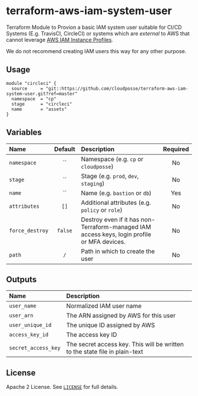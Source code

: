 # terraform-aws-iam-system-user

Terraform Module to Provion a basic IAM system user suitable for CI/CD Systems (E.g. TravisCI, CircleCI) or systems which are *external* to AWS that cannot leverage [AWS IAM Instance Profiles](http://docs.aws.amazon.com/IAM/latest/UserGuide/id_roles_use_switch-role-ec2_instance-profiles.html).

We do not recommend creating IAM users this way for any other purpose.

## Usage

```
module "circleci" {
  source     = "git::https://github.com/cloudposse/terraform-aws-iam-system-user.git?ref=master"
  namespace  = "cp"
  stage      = "circleci"
  name       = "assets"
}
```

## Variables

|  Name                          |  Default                          |  Description                                                                                                                    | Required |
|:-------------------------------|:---------------------------------:|:--------------------------------------------------------------------------------------------------------------------------------|:--------:|
| `namespace`                    | ``                                | Namespace (e.g. `cp` or `cloudposse`)                                                                                           | No       |
| `stage`                        | ``                                | Stage (e.g. `prod`, `dev`, `staging`)                                                                                           | No       |
| `name`                         | ``                                | Name  (e.g. `bastion` or `db`)                                                                                                  | Yes      |
| `attributes`                   | `[]`                              | Additional attributes (e.g. `policy` or `role`)                                                                                 | No       |
| `force_destroy`                | `false`                           | Destroy even if it has non-Terraform-managed IAM access keys, login profile or MFA devices.                                     | No       |
| `path`                         | `/`                               | Path in which to create the user                                                                                                | No       |

## Outputs

| Name                        | Description                                                                     |
|:----------------------------|:--------------------------------------------------------------------------------|
| `user_name`                 | Normalized IAM user name                                                        |
| `user_arn`                  | The ARN assigned by AWS for this user                                           |
| `user_unique_id`            | The unique ID assigned by AWS                                                   |
| `access_key_id`             | The access key ID                                                               |
| `secret_access_key`         | The secret access key. This will be written to the state file in plain-text     |

## License

Apache 2 License. See [`LICENSE`](LICENSE) for full details.
